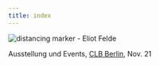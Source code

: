 ```yaml
---
title: index
---
```


![distancing marker - Eliot Felde](/img/keyvis.gif)

Ausstellung und Events, [CLB Berlin](https://www.clb-berlin.de), Nov. 21

